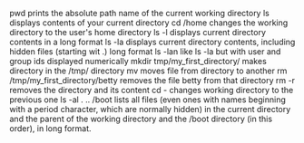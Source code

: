 pwd prints the absolute path name of the current working directory
ls displays contents of your current directory
cd /home changes the working directory to the user's home directory
ls -l displays current directory contents in a long format
ls -la displays current directory contents, including hidden files (starting wit .) long format
ls -lan like ls -la but with user and group ids displayed numerically
mkdir tmp/my_first_directory/ makes directory in the /tmp/ directory
mv moves file from directory to another
rm /tmp/my_first_directory/betty removes the file betty from that directory
rm -r removes the directory and its content
cd - changes working directory to the previous one
ls -al . .. /boot lists all files (even ones with names beginning with a period character, which are normally hidden) in the current directory and the parent of the working directory and the /boot directory (in this order), in long format.
